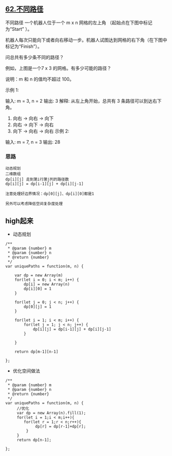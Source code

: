 
## [62.不同路径](https://leetcode-cn.com/problems/unique-paths/)
不同路径
一个机器人位于一个 m x n 网格的左上角 （起始点在下图中标记为“Start” ）。

机器人每次只能向下或者向右移动一步。机器人试图达到网格的右下角（在下图中标记为“Finish”）。

问总共有多少条不同的路径？



例如，上图是一个7 x 3 的网格。有多少可能的路径？

说明：m 和 n 的值均不超过 100。

示例 1:

输入: m = 3, n = 2
输出: 3
解释:
从左上角开始，总共有 3 条路径可以到达右下角。
1. 向右 -> 向右 -> 向下
2. 向右 -> 向下 -> 向右
3. 向下 -> 向右 -> 向右
示例 2:

输入: m = 7, n = 3
输出: 28

### 思路

```
动态规划
二维数组
dp[i][j] 走到第i行第j列的路径数
dp[i][j] = dp[i-1][j] + dp[i][j-1]

注意处理好边界情况：dp[0][j]、dp[i][0]都是1

另外可以考虑降低空间复杂度处理

```

## high起来
- 动态规划
```
/**
 * @param {number} m
 * @param {number} n
 * @return {number}
 */
var uniquePaths = function(m, n) {

    var dp = new Array(m)
    for(let i = 0; i < m; i++) {
        dp[i] = new Array(n)
        dp[i][0] = 1 
    }

    for(let j = 0; j < n; j++) {
        dp[0][j] = 1
    }

    for(let i = 1; i < m; i++) {
        for(let j = 1; j < n; j++) {
            dp[i][j] = dp[i-1][j] + dp[i][j-1]
        }

    }

    return dp[m-1][n-1]

};
```

- 优化空间做法

```
/**
 * @param {number} m
 * @param {number} n
 * @return {number}
 */
var uniquePaths = function(m, n) {
     //优化
     var dp = new Array(n).fill(1);
     for(let i = 1;i < m;i++){
        for(let r = 1;r < n;r++){
             dp[r] = dp[r-1]+dp[r];
         }
     }
     return dp[n-1];
   
};
```
